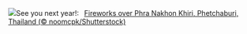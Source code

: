 ![](https://www.bing.com/th?id=OHR.ThailandNewYears_EN-GB2689906608_UHD.jpg&w=1000)See you next year!:&nbsp;&ensp;[Fireworks over Phra Nakhon Khiri, Phetchaburi, Thailand (© noomcpk/Shutterstock)](https://www.bing.com/th?id=OHR.ThailandNewYears_EN-GB2689906608_UHD.jpg)
<br><br/>
